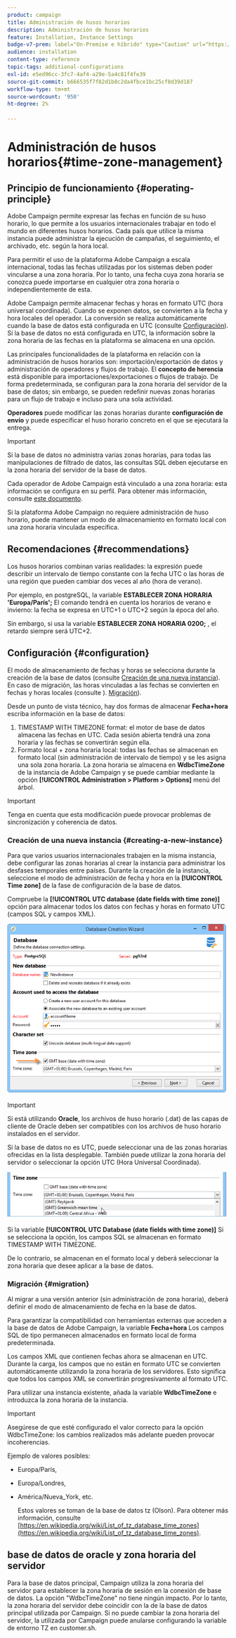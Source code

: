 ```yaml
---
product: campaign
title: Administración de husos horarios
description: Administración de husos horarios
feature: Installation, Instance Settings
badge-v7-prem: label="On-Premise e híbrido" type="Caution" url="https://experienceleague.adobe.com/docs/campaign-classic/using/installing-campaign-classic/architecture-and-hosting-models/hosting-models-lp/hosting-models.html?lang=es" tooltip="Se aplica solo a implementaciones On-premise e híbridas"
audience: installation
content-type: reference
topic-tags: additional-configurations
exl-id: e5ed96cc-3fc7-4af4-a29e-5a4c81f4fe39
source-git-commit: b666535f7f82d1b8c2da4fbce1bc25cf8d39d187
workflow-type: tm+mt
source-wordcount: '950'
ht-degree: 2%

---
```


# Administración de husos horarios{#time-zone-management}



## Principio de funcionamiento {#operating-principle}

Adobe Campaign permite expresar las fechas en función de su huso horario, lo que permite a los usuarios internacionales trabajar en todo el mundo en diferentes husos horarios. Cada país que utilice la misma instancia puede administrar la ejecución de campañas, el seguimiento, el archivado, etc. según la hora local.

Para permitir el uso de la plataforma Adobe Campaign a escala internacional, todas las fechas utilizadas por los sistemas deben poder vincularse a una zona horaria. Por lo tanto, una fecha cuya zona horaria se conozca puede importarse en cualquier otra zona horaria o independientemente de esta.

Adobe Campaign permite almacenar fechas y horas en formato UTC (hora universal coordinada). Cuando se exponen datos, se convierten a la fecha y hora locales del operador. La conversión se realiza automáticamente cuando la base de datos está configurada en UTC (consulte [Configuración](#configuration)). Si la base de datos no está configurada en UTC, la información sobre la zona horaria de las fechas en la plataforma se almacena en una opción.

Las principales funcionalidades de la plataforma en relación con la administración de husos horarios son: importación/exportación de datos y administración de operadores y flujos de trabajo. El **concepto de herencia** está disponible para importaciones/exportaciones o flujos de trabajo. De forma predeterminada, se configuran para la zona horaria del servidor de la base de datos; sin embargo, se pueden redefinir nuevas zonas horarias para un flujo de trabajo e incluso para una sola actividad.

**Operadores** puede modificar las zonas horarias durante **configuración de envío** y puede especificar el huso horario concreto en el que se ejecutará la entrega.

>[!IMPORTANT]
>
>Si la base de datos no administra varias zonas horarias, para todas las manipulaciones de filtrado de datos, las consultas SQL deben ejecutarse en la zona horaria del servidor de la base de datos.

Cada operador de Adobe Campaign está vinculado a una zona horaria: esta información se configura en su perfil. Para obtener más información, consulte [este documento](../../platform/using/access-management.md).

Si la plataforma Adobe Campaign no requiere administración de huso horario, puede mantener un modo de almacenamiento en formato local con una zona horaria vinculada específica.

## Recomendaciones {#recommendations}

Los husos horarios combinan varias realidades: la expresión puede describir un intervalo de tiempo constante con la fecha UTC o las horas de una región que pueden cambiar dos veces al año (hora de verano).

Por ejemplo, en postgreSQL, la variable **ESTABLECER ZONA HORARIA &#39;Europa/París&#39;;** El comando tendrá en cuenta los horarios de verano e invierno: la fecha se expresa en UTC+1 o UTC+2 según la época del año.

Sin embargo, si usa la variable **ESTABLECER ZONA HORARIA 0200;** , el retardo siempre será UTC+2.

## Configuración {#configuration}

El modo de almacenamiento de fechas y horas se selecciona durante la creación de la base de datos (consulte [Creación de una nueva instancia](#creating-a-new-instance)). En caso de migración, las horas vinculadas a las fechas se convierten en fechas y horas locales (consulte ). [Migración](#migration)).

Desde un punto de vista técnico, hay dos formas de almacenar **Fecha+hora** escriba información en la base de datos:

1. TIMESTAMP WITH TIMEZONE format: el motor de base de datos almacena las fechas en UTC. Cada sesión abierta tendrá una zona horaria y las fechas se convertirán según ella.
1. Formato local + zona horaria local: todas las fechas se almacenan en formato local (sin administración de intervalo de tiempo) y se les asigna una sola zona horaria. La zona horaria se almacena en **WdbcTimeZone** de la instancia de Adobe Campaign y se puede cambiar mediante la opción **[!UICONTROL Administration > Platform > Options]** menú del árbol.

>[!IMPORTANT]
>
>Tenga en cuenta que esta modificación puede provocar problemas de sincronización y coherencia de datos.

### Creación de una nueva instancia {#creating-a-new-instance}

Para que varios usuarios internacionales trabajen en la misma instancia, debe configurar las zonas horarias al crear la instancia para administrar los desfases temporales entre países. Durante la creación de la instancia, seleccione el modo de administración de fecha y hora en la **[!UICONTROL Time zone]** de la fase de configuración de la base de datos.

Compruebe la **[!UICONTROL UTC database (date fields with time zone)]** opción para almacenar todos los datos con fechas y horas en formato UTC (campos SQL y campos XML).

![](assets/install_wz_select_utc_option.png)

>[!IMPORTANT]
>
>Si está utilizando **Oracle**, los archivos de huso horario (.dat) de las capas de cliente de Oracle deben ser compatibles con los archivos de huso horario instalados en el servidor.

Si la base de datos no es UTC, puede seleccionar una de las zonas horarias ofrecidas en la lista desplegable. También puede utilizar la zona horaria del servidor o seleccionar la opción UTC (Hora Universal Coordinada).

![](assets/install_wz_unselect_utc_option.png)

Si la variable **[!UICONTROL UTC Database (date fields with time zone)]** Si se selecciona la opción, los campos SQL se almacenan en formato TIMESTAMP WITH TIMEZONE.

De lo contrario, se almacenan en el formato local y deberá seleccionar la zona horaria que desee aplicar a la base de datos.

### Migración {#migration}

Al migrar a una versión anterior (sin administración de zona horaria), deberá definir el modo de almacenamiento de fecha en la base de datos.

Para garantizar la compatibilidad con herramientas externas que acceden a la base de datos de Adobe Campaign, la variable **Fecha+hora** Los campos SQL de tipo permanecen almacenados en formato local de forma predeterminada.

Los campos XML que contienen fechas ahora se almacenan en UTC. Durante la carga, los campos que no están en formato UTC se convierten automáticamente utilizando la zona horaria de los servidores. Esto significa que todos los campos XML se convertirán progresivamente al formato UTC.

Para utilizar una instancia existente, añada la variable **WdbcTimeZone** e introduzca la zona horaria de la instancia.

>[!IMPORTANT]
>
>Asegúrese de que esté configurado el valor correcto para la opción WdbcTimeZone: los cambios realizados más adelante pueden provocar incoherencias.

Ejemplo de valores posibles:

* Europa/París,
* Europa/Londres,
* América/Nueva_York, etc.

  Estos valores se toman de la base de datos tz (Olson). Para obtener más información, consulte [https://en.wikipedia.org/wiki/List_of_tz_database_time_zones](https://en.wikipedia.org/wiki/List_of_tz_database_time_zones).

## base de datos de oracle y zona horaria del servidor

Para la base de datos principal, Campaign utiliza la zona horaria del servidor para establecer la zona horaria de sesión en la conexión de base de datos. La opción &quot;WdbcTimeZone&quot; no tiene ningún impacto. Por lo tanto, la zona horaria del servidor debe coincidir con la de la base de datos principal utilizada por Campaign. Si no puede cambiar la zona horaria del servidor, la utilizada por Campaign puede anularse configurando la variable de entorno TZ en customer.sh.